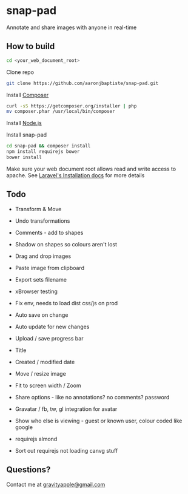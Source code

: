 snap-pad
========

Annotate and share images with anyone in real-time

How to build
------------

```bash
cd <your_web_document_root>
```

Clone repo

```bash
git clone https://github.com/aaronjbaptiste/snap-pad.git
```
Install [Composer](http://getcomposer.org/doc/00-intro.md)

```bash
curl -sS https://getcomposer.org/installer | php
mv composer.phar /usr/local/bin/composer
```

Install [Node.js](http://nodejs.org/)

Install snap-pad

```bash
cd snap-pad && composer install
npm install requirejs bower
bower install
```

Make sure your web document root allows read and write access to apache. See [Laravel's Installation docs](http://laravel.com/docs/installation) for more details

Todo
-----

* Transform & Move
* Undo transformations
* Comments - add to shapes
* Shadow on shapes so colours aren't lost
* Drag and drop images
* Paste image from clipboard
* Export sets filename
* xBrowser testing
* Fix env, needs to load dist css/js on prod

* Auto save on change
* Auto update for new changes
* Upload / save progress bar
* Title
* Created / modified date
* Move / resize image
* Fit to screen width / Zoom

* Share options - like no annotations? no comments? password
* Gravatar / fb, tw, gl integration for avatar
* Show who else is viewing - guest or known user, colour coded like google

* requirejs almond
* Sort out requirejs not loading canvg stuff

Questions?
----------

Contact me at gravityapple@gmail.com


